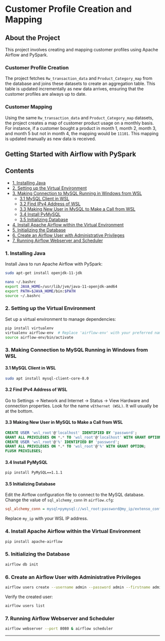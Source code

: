 # Customer Profile Creation and Mapping

## About the Project

This project involves creating and mapping customer profiles using Apache Airflow and PySpark.

### Customer Profile Creation

The project fetches `Rw_transaction_data` and `Product_Category_map` from the database and joins these datasets to create an aggregation table. This table is updated incrementally as new data arrives, ensuring that the customer profiles are always up to date.

### Customer Mapping

Using the same `Rw_transaction_data` and `Product_Category_map` datasets, the project creates a map of customer product usage on a monthly basis. For instance, if a customer bought a product in month 1, month 2, month 3, and month 5 but not in month 4, the mapping would be `11101`. This mapping is updated manually as new data is received.

## Getting Started with Airflow with PySpark

## Contents

- [1. Installing Java](#1-installing-java)
- [2. Setting up the Virtual Environment](#2-setting-up-the-virtual-environment)
- [3. Making Connection to MySQL Running in Windows from WSL](#3-making-connection-to-mysql-running-in-windows-from-wsl)
    - [3.1 MySQL Client in WSL](#31-mysql-client-in-wsl)
    - [3.2 Find IPv4 Address of WSL](#32-find-ipv4-address-of-wsl)
    - [3.3 Making New User in MySQL to Make a Call from WSL](#33-making-new-user-in-mysql-to-make-a-call-from-wsl)
    - [3.4 Install PyMySQL](#34-install-pymysql)
    - [3.5 Initializing Database](#35-initializing-database)
- [4. Install Apache Airflow within the Virtual Environment](#4-install-apache-airflow-within-the-virtual-environment)
- [5. Initializing the Database](#5-initializing-the-database)
- [6. Create an Airflow User with Administrative Privileges](#6-create-an-airflow-user-with-administrative-privileges)
- [7. Running Airflow Webserver and Scheduler](#7-running-airflow-webserver-and-scheduler)

### 1. Installing Java

Install Java to run Apache Airflow with PySpark:

```sh
sudo apt-get install openjdk-11-jdk

nano ~/.bashrc
export JAVA_HOME=/usr/lib/jvm/java-11-openjdk-amd64
export PATH=$JAVA_HOME/bin:$PATH
source ~/.bashrc
```

### 2. Setting up the Virtual Environment

Set up a virtual environment to manage dependencies:

```sh
pip install virtualenv
virtualenv airflow-env  # Replace 'airflow-env' with your preferred name for the virtual environment
source airflow-env/bin/activate
```

### 3. Making Connection to MySQL Running in Windows from WSL

#### 3.1 MySQL Client in WSL

```sh
sudo apt install mysql-client-core-8.0
```

#### 3.2 Find IPv4 Address of WSL

Go to Settings -> Network and Internet -> Status -> View Hardware and connection properties. Look for the name `vEthernet (WSL)`. It will usually be at the bottom.

#### 3.3 Making New User in MySQL to Make a Call from WSL

```sql
CREATE USER 'wsl_root'@'localhost' IDENTIFIED BY 'password';
GRANT ALL PRIVILEGES ON *.* TO 'wsl_root'@'localhost' WITH GRANT OPTION;
CREATE USER 'wsl_root'@'%' IDENTIFIED BY 'password';
GRANT ALL PRIVILEGES ON *.* TO 'wsl_root'@'%' WITH GRANT OPTION;
FLUSH PRIVILEGES;
```

#### 3.4 Install PyMySQL

```sh
pip install PyMySQL==1.1.1
```

#### 3.5 Initializing Database

Edit the Airflow configuration file to connect to the MySQL database. Change the value of `sql_alchemy_conn` in `airflow.cfg`:

```cfg
sql_alchemy_conn = mysql+pymysql://wsl_root:password@my_ip/extenso_config
```

Replace `my_ip` with your WSL IP address.

### 4. Install Apache Airflow within the Virtual Environment

```sh
pip install apache-airflow
```

### 5. Initializing the Database

```sh
airflow db init
```

### 6. Create an Airflow User with Administrative Privileges

```sh
airflow users create --username admin --password admin --firstname admin --lastname admin --role Admin --email admin@email.com
```

Verify the created user:

```sh
airflow users list
```

### 7. Running Airflow Webserver and Scheduler

```sh
airflow webserver --port 8080 & airflow scheduler
```

---
